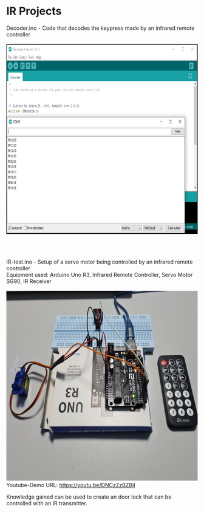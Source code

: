 # IR Projects

Decoder.ino - Code that decodes the keypress made by an infrared remote controller <br/> <br/>
<img src="https://github.com/LawZHRobin/Projects/raw/main/Arduino/Images/Decode.PNG" width="750" height="500"><br/>

<br/>
<br/>

IR-test.ino - Setup of a servo motor being controlled by an infrared remote controller <br/>
Equipment used: Arduino Uno R3, Infrared Remote Controller, Servo Motor SG90, IR Receiver <br/> <br/>
<img src="https://github.com/LawZHRobin/Projects/raw/main/Arduino/Images/IR-setup.jpg" width="750" height="500"> <br/>
Youtube-Demo URL: https://youtu.be/DNCzZzBZBjI <br/>

Knowledge gained can be used to create an door lock that can be controlled with an IR transmitter.
